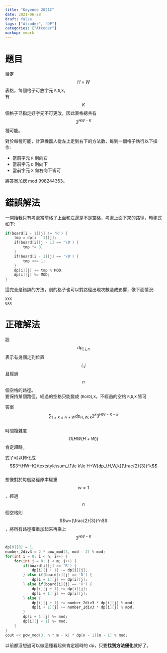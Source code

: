 ```yaml
---
title: "Keyence 2021C"
date: 2021-06-28
draft: false
tags: ["Atcoder", "DP"]
categories: ["Atcoder"]
markup: mmark
---
```

<!--more-->

# 題目
給定 $$H\times W$$ 表格，每個格子可放字元 `R`,`D`,`X`。<br>
有 $$K$$ 個格子已指定好字元不可更改，因此表格總共有 $$3^{HW-K}$$ 種可能。

對於每種可能，計算機器人從左上走到右下的方法數，每到一個格子執行以下操作:
- 當前字元 `R` 則向右
- 當前字元 `D` 則向下
- 當前字元 `X` 向右向下皆可

將答案加總 mod 998244353。

# 錯誤解法
一開始我只有考慮當前格子上面和左邊是不是空格，考慮上面下來的路徑，轉移式如下:
```c++
if(board[i - 1][j] != 'R') {
    tmp = dp[i - 1][j];
    if(board[i][j - 1] == '\0') {
        tmp *= 3;
    }
    if(board[i - 1][j] == '\0') {
        tmp <<= 1;
    }
    dp[i][j] += tmp % MOD;
    dp[i][j] %= MOD;
}
```

這完全是錯誤的方法，別的格子也可以對路徑出現次數造成影響，像下面情況:
```
XXX
0XX
```

# 正確解法

設 $$dp_{i,j,n}$$ 表示有幾個走到位置 $$i,j$$ 且經過 $$n$$ 個空格的路徑。<br>
要保持某個路徑，經過的空格只能變成 (`R`or`D`),`X`，不經過的空格 `R`,`D`,`X` 皆可

答案 $$\textstyle\sum_{1\le k\le H+W} dp_{H,W,k}2^k3^{HW−K-k}$$<br>
時間複雜度 $$O(HW(H+W))$$ 肯定超時。

式子可以轉化成 $$3^{HW−K}\textstyle\sum_{1\le k\le H+W}dp_{H,W,k}(\frac{2}{3})^k$$<br>
想像對於每個路徑原本權重 $$w=1$$，經過 $$n$$ 個空格則 $$w=(\frac{2}{3})^n$$ ，將所有路徑權重加起來再乘上 $$3^{HW−K}$$

```c++
dp[0][0] = 1;
number_2div3 = 2 * pow_mod(3, mod - 2) % mod;
for(int i = 0; i < n; i++) {
    for(int j = 0; j < m; j++) {
        if(board[i][j] == 'R') {
            dp[i][j + 1] += dp[i][j];
        } else if(board[i][j] == 'D') {
            dp[i + 1][j] += dp[i][j];
        } else if(board[i][j] == 'X') {
            dp[i][j + 1] += dp[i][j];
            dp[i + 1][j] += dp[i][j];
        } else {
            dp[i][j + 1] += number_2div3 * dp[i][j] % mod;
            dp[i + 1][j] += number_2div3 * dp[i][j] % mod;
        }
        dp[i + 1][j] %= mod;
        dp[i][j + 1] %= mod;
    }
}
cout << pow_mod(3, n * m - k) * dp[n - 1][m - 1] % mod;
```

以前都沒想過可以做這種看起來肯定超時的 dp，只要**找到方法優化**就好了。